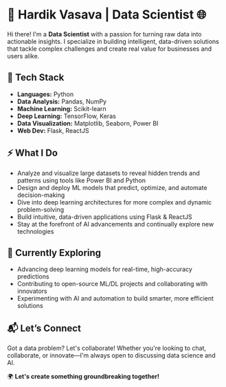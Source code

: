 # 🚀 Hardik Vasava | Data Scientist 🌐

Hi there! I'm a **Data Scientist** with a passion for turning raw data into actionable insights. I specialize in building intelligent, data-driven solutions that tackle complex challenges and create real value for businesses and users alike.

## 🔧 Tech Stack

- **Languages:** Python  
- **Data Analysis:** Pandas, NumPy  
- **Machine Learning:** Scikit-learn  
- **Deep Learning:** TensorFlow, Keras  
- **Data Visualization:** Matplotlib, Seaborn, Power BI  
- **Web Dev:** Flask, ReactJS

## ⚡ What I Do

- Analyze and visualize large datasets to reveal hidden trends and patterns using tools like Power BI and Python  
- Design and deploy ML models that predict, optimize, and automate decision-making  
- Dive into deep learning architectures for more complex and dynamic problem-solving  
- Build intuitive, data-driven applications using Flask & ReactJS  
- Stay at the forefront of AI advancements and continually explore new technologies

## 🌱 Currently Exploring

- Advancing deep learning models for real-time, high-accuracy predictions  
- Contributing to open-source ML/DL projects and collaborating with innovators  
- Experimenting with AI and automation to build smarter, more efficient solutions

## 📬 Let’s Connect

Got a data problem? Let's collaborate! Whether you're looking to chat, collaborate, or innovate—I'm always open to discussing data science and AI.

🌍 **Let's create something groundbreaking together!**
